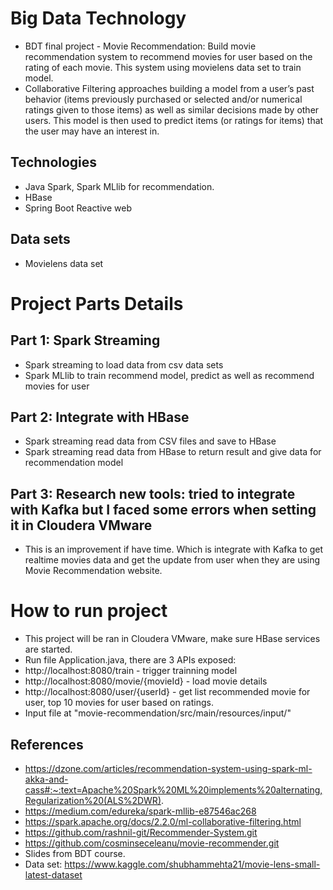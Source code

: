 # Big Data Technology
* BDT final project - Movie Recommendation: 
 Build movie recommendation system to recommend movies for user based on the rating of each movie. This system using movielens data set to train model.
* Collaborative Filtering approaches building a model from a user’s past behavior (items previously purchased or selected and/or numerical ratings given to those items) as well as similar decisions made by other users. This model is then used to predict items (or ratings for items) that the user may have an interest in.

## Technologies
* Java Spark, Spark MLlib for recommendation.
* HBase
* Spring Boot Reactive web

## Data sets
* Movielens data set

# Project Parts Details
## Part 1: Spark Streaming
* Spark streaming to load data from csv data sets
* Spark MLlib to train recommend model, predict as well as recommend movies for user
## Part 2: Integrate with HBase
* Spark streaming read data from CSV files and save to HBase
* Spark streaming read data from HBase to return result and give data for recommendation model
## Part 3: Research new tools: tried to integrate with Kafka but I faced some errors when setting it in Cloudera VMware
 * This is an improvement if have time. Which is integrate with Kafka to get realtime movies data and get the update from user when they are using Movie Recommendation website. 

# How to run project
* This project will be ran in Cloudera VMware, make sure HBase services are started.
* Run file Application.java, there are 3 APIs exposed:
* http://localhost:8080/train - trigger trainning model
* http://localhost:8080/movie/{movieId} - load movie details
* http://localhost:8080/user/{userId} -  get list recommended movie for user, top 10 movies for user based on ratings.
* Input file at "movie-recommendation/src/main/resources/input/"
## References
* https://dzone.com/articles/recommendation-system-using-spark-ml-akka-and-cass#:~:text=Apache%20Spark%20ML%20implements%20alternating,Regularization%20(ALS%2DWR).
* https://medium.com/edureka/spark-mllib-e87546ac268
* https://spark.apache.org/docs/2.2.0/ml-collaborative-filtering.html
* https://github.com/rashnil-git/Recommender-System.git
* https://github.com/cosminseceleanu/movie-recommender.git
* Slides from BDT course.
* Data set: https://www.kaggle.com/shubhammehta21/movie-lens-small-latest-dataset


